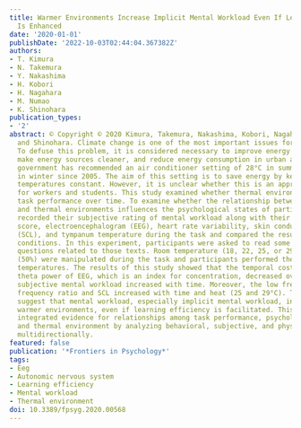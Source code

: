 ```yaml
---
title: Warmer Environments Increase Implicit Mental Workload Even If Learning Efficiency
  Is Enhanced
date: '2020-01-01'
publishDate: '2022-10-03T02:44:04.367382Z'
authors:
- T. Kimura
- N. Takemura
- Y. Nakashima
- H. Kobori
- H. Nagahara
- M. Numao
- K. Shinohara
publication_types:
- '2'
abstract: © Copyright © 2020 Kimura, Takemura, Nakashima, Kobori, Nagahara, Numao
  and Shinohara. Climate change is one of the most important issues for humanity.
  To defuse this problem, it is considered necessary to improve energy efficiency,
  make energy sources cleaner, and reduce energy consumption in urban areas. The Japanese
  government has recommended an air conditioner setting of 28°C in summer and 20°C
  in winter since 2005. The aim of this setting is to save energy by keeping room
  temperatures constant. However, it is unclear whether this is an appropriate temperature
  for workers and students. This study examined whether thermal environments influence
  task performance over time. To examine whether the relationship between task performance
  and thermal environments influences the psychological states of participants, we
  recorded their subjective rating of mental workload along with their working memory
  score, electroencephalogram (EEG), heart rate variability, skin conductance level
  (SCL), and tympanum temperature during the task and compared the results among different
  conditions. In this experiment, participants were asked to read some texts and answer
  questions related to those texts. Room temperature (18, 22, 25, or 29°C) and humidity
  (50%) were manipulated during the task and participants performed the task at these
  temperatures. The results of this study showed that the temporal cost of task and
  theta power of EEG, which is an index for concentration, decreased over time. However,
  subjective mental workload increased with time. Moreover, the low frequency to high
  frequency ratio and SCL increased with time and heat (25 and 29°C). These results
  suggest that mental workload, especially implicit mental workload, increases in
  warmer environments, even if learning efficiency is facilitated. This study indicates
  integrated evidence for relationships among task performance, psychological state,
  and thermal environment by analyzing behavioral, subjective, and physiological indexes
  multidirectionally.
featured: false
publication: '*Frontiers in Psychology*'
tags:
- Eeg
- Autonomic nervous system
- Learning efficiency
- Mental workload
- Thermal environment
doi: 10.3389/fpsyg.2020.00568
---
```


